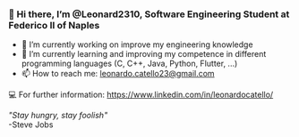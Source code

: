 ### 👋 Hi there, I’m @Leonard2310, Software Engineering Student at Federico II of Naples

- 🔭 I’m currently working on improve my engineering knowledge 
- 🌱 I’m currently learning and improving my competence in different programming languages (C, C++, Java, Python, Flutter, ...) 
- 📫 How to reach me: leonardo.catello23@gmail.com 

💻 For further information: https://www.linkedin.com/in/leonardocatello/



*"Stay hungry, stay foolish"*  
               -Steve Jobs
